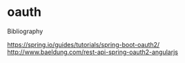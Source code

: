 # oauth


Bibliography

https://spring.io/guides/tutorials/spring-boot-oauth2/
<br/>
http://www.baeldung.com/rest-api-spring-oauth2-angularjs
